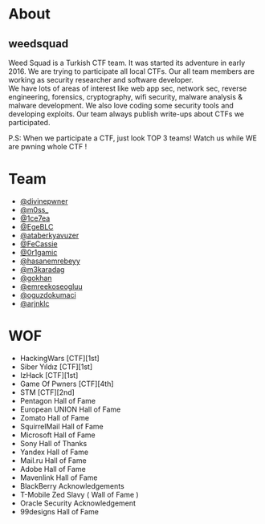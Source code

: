 # About

## weedsquad
Weed Squad is a Turkish CTF team. It was started its adventure in early 2016. We are trying to participate all local CTFs. Our all team members are working as security researcher and software developer. <br>We have lots of areas of interest like web app sec, network sec, reverse engineering, forensics, cryptography, wifi security, malware analysis & malware development. We also love coding some security tools and developing exploits. Our team always publish write-ups about CTFs we participated.


P.S: When we participate a CTF, just look TOP 3 teams! Watch us while WE are pwning whole CTF !

# Team
* [@divinepwner](https://twitter.com/divinepwner)
* [@m0ss_](https://twitter.com/m0ss_)
* [@1ce7ea](https://twitter.com/1ce7ea)
* [@EgeBLC](https://twitter.com/EgeBLC)
* [@ataberkyavuzer](https://twitter.com/ataberkyavuzer)
* [@FeCassie](https://twitter.com/FeCassie)
* [@0r1gamic](https://twitter.com/0r1gamic)
* [@hasanemrebeyy](https://twitter.com/hasanemrebeyy)
* [@m3karadag](https://twitter.com/m3karadag)
* [@gokhan](https://twitter.com/gokhan)
* [@emreekoseogluu](https://twitter.com/emreekoseogluu)
* [@oguzdokumaci](https://twitter.com/oguzdokumaci)
* [@arjnklc](https://twitter.com/arjnklc)

# WOF
* HackingWars [CTF][1st]
* Siber Yıldız [CTF][1st]
* IzHack [CTF][1st]
* Game Of Pwners [CTF][4th]
* STM [CTF][2nd]
* Pentagon Hall of Fame
* European UNION Hall of Fame
* Zomato Hall of Fame
* SquirrelMail Hall of Fame
* Microsoft Hall of Fame
* Sony Hall of Thanks
* Yandex Hall of Fame
* Mail.ru Hall of Fame
* Adobe Hall of Fame
* Mavenlink Hall of Fame
* BlackBerry Acknowledgements
* T-Mobile Zed Slavy ( Wall of Fame )
* Oracle Security Acknowledgement
* 99designs Hall of Fame

